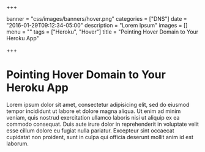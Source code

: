 +++

banner = "css/images/banners/hover.png"
categories = ["DNS"]
date = "2016-01-29T09:12:34-05:00"
description = "Lorem Ipsum"
images = []
menu = ""
tags = ["Heroku", "Hover"]
title = "Pointing Hover Domain to Your Heroku App"

+++

Pointing Hover Domain to Your Heroku App
===

Lorem ipsum dolor sit amet, consectetur adipisicing elit, sed do eiusmod tempor incididunt ut labore et dolore magna aliqua. Ut enim ad minim veniam, quis nostrud exercitation ullamco laboris nisi ut aliquip ex ea commodo consequat. Duis aute irure dolor in reprehenderit in voluptate velit esse cillum dolore eu fugiat nulla pariatur. Excepteur sint occaecat cupidatat non proident, sunt in culpa qui officia deserunt mollit anim id est laborum.
